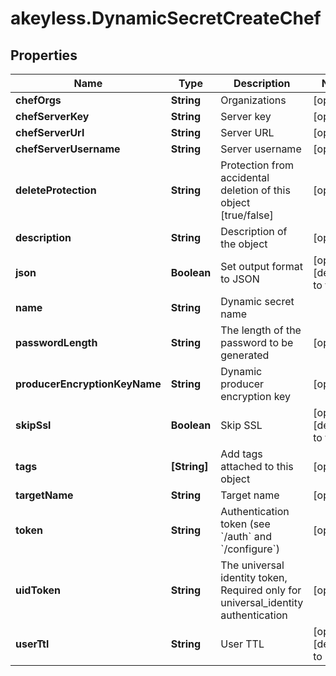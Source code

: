 # akeyless.DynamicSecretCreateChef

## Properties

Name | Type | Description | Notes
------------ | ------------- | ------------- | -------------
**chefOrgs** | **String** | Organizations | [optional] 
**chefServerKey** | **String** | Server key | [optional] 
**chefServerUrl** | **String** | Server URL | [optional] 
**chefServerUsername** | **String** | Server username | [optional] 
**deleteProtection** | **String** | Protection from accidental deletion of this object [true/false] | [optional] 
**description** | **String** | Description of the object | [optional] 
**json** | **Boolean** | Set output format to JSON | [optional] [default to false]
**name** | **String** | Dynamic secret name | 
**passwordLength** | **String** | The length of the password to be generated | [optional] 
**producerEncryptionKeyName** | **String** | Dynamic producer encryption key | [optional] 
**skipSsl** | **Boolean** | Skip SSL | [optional] [default to true]
**tags** | **[String]** | Add tags attached to this object | [optional] 
**targetName** | **String** | Target name | [optional] 
**token** | **String** | Authentication token (see &#x60;/auth&#x60; and &#x60;/configure&#x60;) | [optional] 
**uidToken** | **String** | The universal identity token, Required only for universal_identity authentication | [optional] 
**userTtl** | **String** | User TTL | [optional] [default to &#39;60m&#39;]


